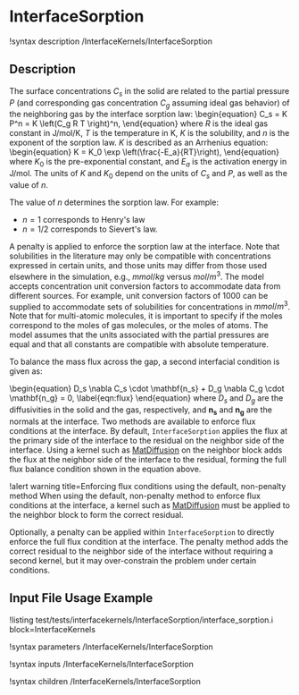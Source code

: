 # InterfaceSorption

!syntax description /InterfaceKernels/InterfaceSorption

## Description

The surface concentrations $C_s$ in the solid are related to the partial pressure $P$ (and corresponding gas concentration $C_g$ assuming ideal gas behavior) of the neighboring gas by the interface sorption law:
\begin{equation}
C_s = K P^n = K \left(C_g R T \right)^n,
\end{equation}
where $R$ is the ideal gas constant in J/mol/K, $T$ is the temperature in K, $K$ is the solubility, and $n$ is the exponent of the sorption law. $K$ is described as an Arrhenius equation:
\begin{equation}
K = K_0 \exp \left(\frac{-E_a}{RT}\right),
\end{equation}
where $K_0$ is the pre-exponential constant, and $E_a$ is the activation energy in J/mol. The units of $K$ and $K_0$ depend on the units of $C_s$ and $P$, as well as the value of $n$.

The value of $n$ determines the sorption law. For example:

- $n = 1$ corresponds to Henry's law
- $n = 1/2$ corresponds to Sievert's law.

A penalty is applied to enforce the sorption law at the interface. Note that solubilities in the literature may only be compatible with concentrations expressed in certain units, and those units may differ from those used elsewhere in the simulation, e.g., $mmol/kg$ versus $mol/m^3$. The model accepts concentration unit conversion factors to accommodate data from different sources. For example, unit conversion factors of $1000$ can be supplied to accommodate sets of solubilities for concentrations in $mmol/m^3$. Note that for multi-atomic molecules, it is important to specify if the moles correspond to the moles of gas molecules, or the moles of atoms. The model assumes that the units associated with the partial pressures are equal and that all constants are compatible with absolute temperature.

To balance the mass flux across the gap, a second interfacial condition is given as:

\begin{equation}
D_s \nabla C_s \cdot \mathbf{n_s} + D_g \nabla C_g \cdot \mathbf{n_g} = 0,
\label{eqn:flux}
\end{equation}
where $D_s$ and $D_g$ are the diffusivities in the solid and the gas, respectively, and $\mathbf{n_s}$ and $\mathbf{n_g}$ are the normals at the interface. Two methods are available to enforce flux conditions at the interface. By default, `InterfaceSorption` applies the flux at the primary side of the interface to the residual on the neighbor side of the interface. Using a kernel such as [MatDiffusion](/MatDiffusion.md) on the neighbor block adds the flux at the neighbor side of the interface to the residual, forming the full flux balance condition shown in the equation above.

!alert warning title=Enforcing flux conditions using the default, non-penalty method
When using the default, non-penalty method to enforce flux conditions at the interface, a kernel such as [MatDiffusion](/MatDiffusion.md) must be applied to the neighbor block to form the correct residual.

Optionally, a penalty can be applied within `InterfaceSorption` to directly enforce the full flux condition at the interface. The penalty method adds the correct residual to the neighbor side of the interface without requiring a second kernel, but it may over-constrain the problem under certain conditions.

## Input File Usage Example

!listing test/tests/interfacekernels/InterfaceSorption/interface_sorption.i block=InterfaceKernels

!syntax parameters /InterfaceKernels/InterfaceSorption

!syntax inputs /InterfaceKernels/InterfaceSorption

!syntax children /InterfaceKernels/InterfaceSorption


